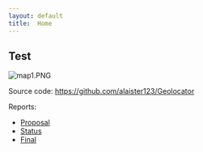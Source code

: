 ```yaml
---
layout: default
title:  Home
---
```


## Test

![map1.PNG](https://github.com/alaister123/Geolocator/blob/main/docs/img/map1.PNG)


Source code: https://github.com/alaister123/Geolocator

Reports:

- [Proposal](proposal.html)
- [Status](status.html)
- [Final](final.html)


